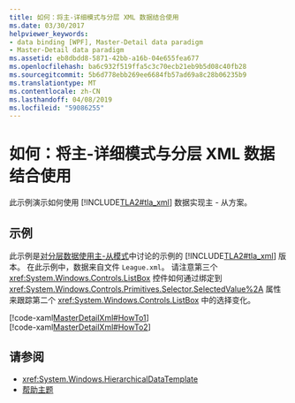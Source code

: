 ```yaml
---
title: 如何：将主-详细模式与分层 XML 数据结合使用
ms.date: 03/30/2017
helpviewer_keywords:
- data binding [WPF], Master-Detail data paradigm
- Master-Detail data paradigm
ms.assetid: eb8dbdd8-5871-42bb-a16b-04e655fea677
ms.openlocfilehash: ba6c932f519ffa5c3c70ecb21eb9b5d08c40fb28
ms.sourcegitcommit: 5b6d778ebb269ee6684fb57ad69a8c28b06235b9
ms.translationtype: MT
ms.contentlocale: zh-CN
ms.lasthandoff: 04/08/2019
ms.locfileid: "59086255"
---
```

# <a name="how-to-use-the-master-detail-pattern-with-hierarchical-xml-data"></a>如何：将主-详细模式与分层 XML 数据结合使用
此示例演示如何使用 [!INCLUDE[TLA2#tla_xml](../../../../includes/tla2sharptla-xml-md.md)] 数据实现主 - 从方案。  
  
## <a name="example"></a>示例  
 此示例是[对分层数据使用主-从模式](how-to-use-the-master-detail-pattern-with-hierarchical-data.md)中讨论的示例的 [!INCLUDE[TLA2#tla_xml](../../../../includes/tla2sharptla-xml-md.md)] 版本。 在此示例中，数据来自文件 `League.xml`。 请注意第三个 <xref:System.Windows.Controls.ListBox> 控件如何通过绑定到 <xref:System.Windows.Controls.Primitives.Selector.SelectedValue%2A> 属性来跟踪第二个 <xref:System.Windows.Controls.ListBox> 中的选择变化。  
  
 [!code-xaml[MasterDetailXml#HowTo1](~/samples/snippets/csharp/VS_Snippets_Wpf/MasterDetailXml/CS/Window1.xaml#howto1)]  
[!code-xaml[MasterDetailXml#HowTo2](~/samples/snippets/csharp/VS_Snippets_Wpf/MasterDetailXml/CS/Window1.xaml#howto2)]  
  
## <a name="see-also"></a>请参阅

- <xref:System.Windows.HierarchicalDataTemplate>
- [帮助主题](data-binding-how-to-topics.md)
